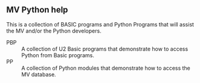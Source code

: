 ## MV Python help

This is a collection of BASIC programs and Python Programs that will assist the MV and/or the Python developers.
<dl>
<dt>PBP</dt>
<dd>A collection of U2 Basic programs that demonstrate how to access Python from Basic programs.</dd>
<dt>PP</dt>
<dd>A collection of Python modules that demonstrate how to access the MV database.</dd>

</dl>
